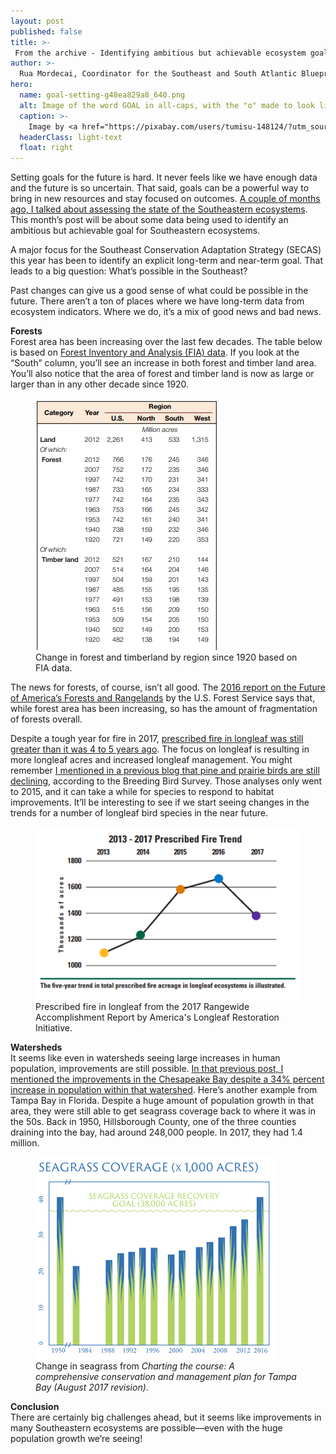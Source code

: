 ```yaml
---
layout: post
published: false
title: >-
 From the archive - Identifying ambitious but achievable ecosystem goals for the Southeast
author: >-
  Rua Mordecai, Coordinator for the Southeast and South Atlantic Blueprints
hero:
  name: goal-setting-g48ea829a8_640.png
  alt: Image of the word GOAL in all-caps, with the "o" made to look like a target and a dart in the middle of it.
  caption: >-
    Image by <a href="https://pixabay.com/users/tumisu-148124/?utm_source=link-attribution&amp;utm_medium=referral&amp;utm_campaign=image&amp;utm_content=1955806">Tumisu</a> from <a href="https://pixabay.com/?utm_source=link-attribution&amp;utm_medium=referral&amp;utm_campaign=image&amp;utm_content=1955806">Pixabay</a>. <a href="https://pixabay.com/service/license/">Pixaby license</a>.
  headerClass: light-text
  float: right
---
```

Setting goals for the future is hard. It never feels like we have enough data and the future is so uncertain. That said, goals can be a powerful way to bring in new resources and stay focused on outcomes. [A couple of months ago, I talked about assessing the state of the Southeastern ecosystems](http://secassoutheast.org/2018/08/06/the-state-of-southeastern-ecosystems.html). This month’s post will be about some data being used to identify an ambitious but achievable goal for Southeastern ecosystems.

A major focus for the Southeast Conservation Adaptation Strategy (SECAS) this year has been to identify an explicit long-term and near-term goal. That leads to a big question: What’s possible in the Southeast?

Past changes can give us a good sense of what could be possible in the future. There aren’t a ton of places where we have long-term data from ecosystem indicators. Where we do, it’s a mix of good news and bad news.

**Forests**  
Forest area has been increasing over the last few decades. The table below is based on [Forest Inventory and Analysis (FIA) data](https://www.fia.fs.fed.us/library/brochures/docs/2012/ForestFacts_1952-2012_English.pdf). If you look at the “South” column, you’ll see an increase in both forest and timber land area. You’ll also notice that the area of forest and timber land is now as large or larger than in any other decade since 1920.

<figure><img src="https://raw.githubusercontent.com/USFWS/secas/gh-pages/images/FIA_forestStats.png" alt="Screenshot of table from FIA report showing the millions of acres of forest and timberland in various U.S. regions from 1920-2012."><figcaption>Change in forest and timberland by region since 1920 based on FIA data.</figcaption></figure>

The news for forests, of course, isn’t all good. The [2016 report on the Future of America’s Forests and Rangelands](https://www.fs.fed.us/research/publications/gtr/gtr_wo94.pdf) by the U.S. Forest Service says that, while forest area has been increasing, so has the amount of fragmentation of forests overall.

Despite a tough year for fire in 2017, [prescribed fire in longleaf was still greater than it was 4 to 5 years ago](http://www.americaslongleaf.org/media/26741/2017-accomplishment-report.pdf). The focus on longleaf is resulting in more longleaf acres and increased longleaf management. You might remember [I mentioned in a previous blog that pine and prairie birds are still declining](http://secassoutheast.org/2018/08/06/the-state-of-southeastern-ecosystems.html), according to the Breeding Bird Survey. Those analyses only went to 2015, and it can take a while for species to respond to habitat improvements. It’ll be interesting to see if we start seeing changes in the trends for a number of longleaf bird species in the near future.

<figure><img src="https://raw.githubusercontent.com/USFWS/secas/gh-pages/images/prescribed_fire_longleaf_2013_2017-4.png" alt="Line graph showing the five year trend in total prescribed acerage in longleaf systems, which increases from 2013-2016 and decreases in 2017."><figcaption>Prescribed fire in longleaf from the 2017 Rangewide Accomplishment Report by America's Longleaf Restoration Initiative.</figcaption></figure>

**Watersheds**  
It seems like even in watersheds seeing large increases in human population, improvements are still possible. [In that previous post, I mentioned the improvements in the Chesapeake Bay despite a 34% percent increase in population within that watershed](http://www.southatlanticlcc.org/2018/08/06/the-state-of-southeastern-ecosystems/). Here’s another example from Tampa Bay in Florida. Despite a huge amount of population growth in that area, they were still able to get seagrass coverage back to where it was in the 50s. Back in 1950, Hillsborough County, one of the three counties draining into the bay, had around 248,000 people. In 2017, they had 1.4 million.

<figure><img src="https://raw.githubusercontent.com/USFWS/secas/gh-pages/images/TampaBay_seagrass.png" alt="Bar chart showing seagrass coverage in thousands of acres from 1950-2016, relative to the seagrass coverage recovery goal of 28,000 acres. The goal was exceeded in 2016 for the first time since 1950 after a regular pattern of increase."><figcaption>Change in seagrass from <i>Charting the course: A comprehensive conservation and management plan for Tampa Bay (August 2017 revision)</i>.</figcaption></figure>

**Conclusion**  
There are certainly big challenges ahead, but it seems like improvements in many Southeastern ecosystems are possible—even with the huge population growth we’re seeing!
